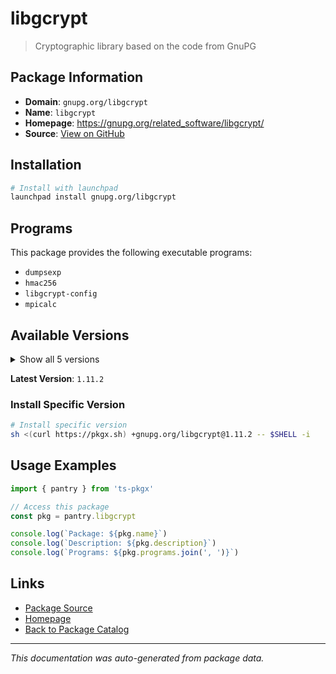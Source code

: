 # libgcrypt

> Cryptographic library based on the code from GnuPG

## Package Information

- **Domain**: `gnupg.org/libgcrypt`
- **Name**: `libgcrypt`
- **Homepage**: https://gnupg.org/related_software/libgcrypt/
- **Source**: [View on GitHub](https://github.com/pkgxdev/pantry/tree/main/projects/gnupg.org/libgcrypt/package.yml)

## Installation

```bash
# Install with launchpad
launchpad install gnupg.org/libgcrypt
```

## Programs

This package provides the following executable programs:

- `dumpsexp`
- `hmac256`
- `libgcrypt-config`
- `mpicalc`

## Available Versions

<details>
<summary>Show all 5 versions</summary>

- `1.11.2`, `1.11.1`, `1.11.0`, `1.10.3`, `1.10.1`

</details>

**Latest Version**: `1.11.2`

### Install Specific Version

```bash
# Install specific version
sh <(curl https://pkgx.sh) +gnupg.org/libgcrypt@1.11.2 -- $SHELL -i
```

## Usage Examples

```typescript
import { pantry } from 'ts-pkgx'

// Access this package
const pkg = pantry.libgcrypt

console.log(`Package: ${pkg.name}`)
console.log(`Description: ${pkg.description}`)
console.log(`Programs: ${pkg.programs.join(', ')}`)
```

## Links

- [Package Source](https://github.com/pkgxdev/pantry/tree/main/projects/gnupg.org/libgcrypt/package.yml)
- [Homepage](https://gnupg.org/related_software/libgcrypt/)
- [Back to Package Catalog](../../../package-catalog.md)

---

*This documentation was auto-generated from package data.*
